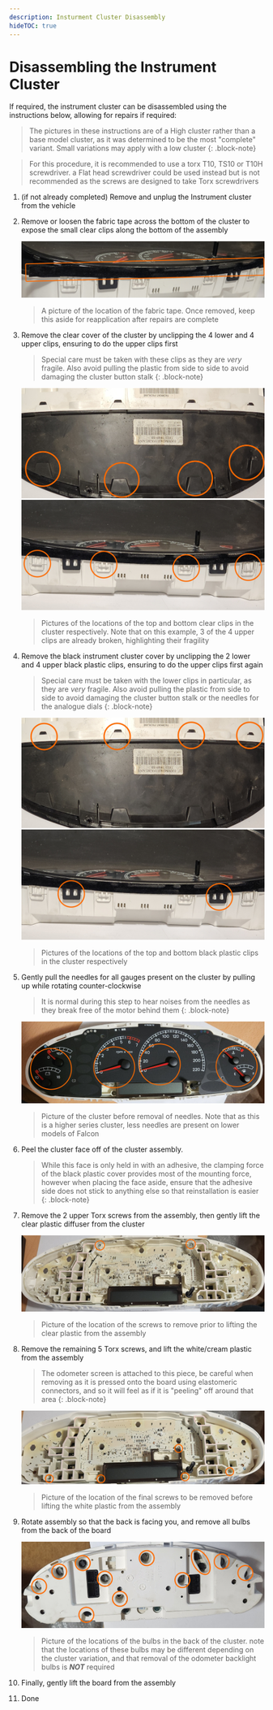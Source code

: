 ```yaml
---
description: Insturment Cluster Disassembly
hideTOC: true
---
```


# Disassembling the Instrument Cluster

If required, the instrument cluster can be disassembled using the instructions below, allowing for repairs if required:

> The pictures in these instructions are of a High cluster rather than a base model cluster, as it was determined to be the most "complete" variant. Small variations may apply with a low cluster
{: .block-note}

> For this procedure, it is recommended to use a torx T10, TS10 or T10H screwdriver. a Flat head screwdriver could be used instead but is not recommended as the screws are designed to take Torx screwdrivers

1. (if not already completed) Remove and unplug the Instrument cluster from the vehicle

1. Remove or loosen the fabric tape across the bottom of the cluster to expose the small clear clips along the bottom of the assembly

    ![Cluster Tape](./cluster-bottom-tape.jpg)

    > A picture of the location of the fabric tape. Once removed, keep this aside for reapplication after repairs are complete

1. Remove the clear cover of the cluster by unclipping the 4 lower and 4 upper clips, ensuring to do the upper clips first

    > Special care must be taken with these clips as they are *very* fragile. Also avoid pulling the plastic from side to side to avoid damaging the cluster button stalk
    {: .block-note}

    ![Cluster Clear Plastic Upper Clips](./cluster-clear-clip-top.jpg)
    ![Cluster Clear Plastic Lower Clips](./cluster-clear-clip-bottom.jpg)

    > Pictures of the locations of the top and bottom clear clips in the cluster respectively. Note that on this example, 3 of the 4 upper clips are already broken, highlighting their fragility

1. Remove the black instrument cluster cover by unclipping the 2 lower and 4 upper black plastic clips, ensuring to do the upper clips first again

    > Special care must be taken with the lower clips in particular, as they are *very* fragile. Also avoid pulling the plastic from side to side to avoid damaging the cluster button stalk or the needles for the analogue dials
    {: .block-note}

    ![Cluster Black Plastic Upper Clips](./cluster-black-clip-top.jpg)
    ![Cluster Black Plastic Lower Clips](./cluster-black-clip-bottom.jpg)

    > Pictures of the locations of the top and bottom black plastic clips in the cluster respectively

1. Gently pull the needles for all gauges present on the cluster by pulling up while rotating counter-clockwise

    > It is normal during this step to hear noises from the needles as they break free of the motor behind them
    {: .block-note}

    ![Cluster Needles](./covers-removed.jpg)

    > Picture of the cluster before removal of needles. Note that as this is a higher series cluster, less needles are present on lower models of Falcon

1. Peel the cluster face off of the cluster assembly.

    > While this face is only held in with an adhesive, the clamping force of the black plastic cover provides most of the mounting force, however when placing the face aside, ensure that the adhesive side does not stick to anything else so that reinstallation is easier
    {: .block-note}

1. Remove the 2 upper Torx screws from the assembly, then gently lift the clear plastic diffuser from the cluster

    ![Clear plastic screws](./cluster-clear-plastics.jpg)

    > Picture of the location of the screws to remove prior to lifting the clear plastic from the assembly

1. Remove the remaining 5 Torx screws, and lift the white/cream plastic from the assembly

    > The odometer screen is attached to this piece, be careful when removing as it is pressed onto the board using elastomeric connectors, and so it will feel as if it is "peeling" off around that area
    {: .block-note}

    ![White Plastic Screws](./cluster-white-plastics.jpg)

    > Picture of the location of the final screws to be removed before lifting the white plastic from the assembly

1. Rotate assembly so that the back is facing you, and remove all bulbs from the back of the board

    ![Cluster Rear Bulb Locations](./cluster-rear-bulbs.jpg)

    > Picture of the locations of the bulbs in the back of the cluster. note that the locations of these bulbs may be different depending on the cluster variation, and that removal of the odometer backlight bulbs is ***NOT*** required

1. Finally, gently lift the board from the assembly

1. Done